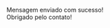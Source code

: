 <!-- title: Fale Conosco -->
<div id="modal-contact-us-success" class="d-none myModal-content">
  <p class="text-center text-success">
    Mensagem enviado com sucesso!
    <br>
    Obrigado pelo contato!
  </p>
</div>
